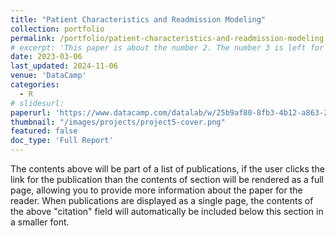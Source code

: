 ```yaml
---
title: "Patient Characteristics and Readmission Modeling"
collection: portfolio
permalink: /portfolio/patient-characteristics-and-readmission-modeling
# excerpt: 'This paper is about the number 2. The number 3 is left for future work.'
date: 2023-03-06
last_updated: 2024-11-06
venue: 'DataCamp'
categories:
  - R
# slidesurl:
paperurl: 'https://www.datacamp.com/datalab/w/25b9af80-8fb3-4b12-a863-2188ee07d059'
thumbnail: "/images/projects/project5-cover.png"
featured: false
doc_type: 'Full Report'
---
```


The contents above will be part of a list of publications, if the user clicks the link for the publication than the contents of section will be rendered as a full page, allowing you to provide more information about the paper for the reader. When publications are displayed as a single page, the contents of the above "citation" field will automatically be included below this section in a smaller font.